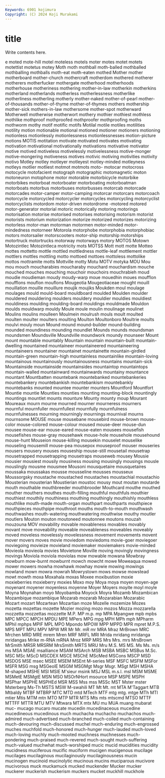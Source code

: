 ```yaml
---
Keywords: 6901 kojimura
Copyright: (C) 2024 Koji Murakami
---
```


# title

Write contents here.



e moted mote-hill motel moteless
motels moter motes motet motets motettist motetus motey Moth moth
mothball moth-balled mothballed mothballing mothballs moth-eat moth-eaten mothed Mother mother
motherboard mother-church mothercraft motherdom mothered motherer motherers motherfucker mothergate motherhood
motherhoods motherhouse motheriness mothering mother-in-law motherkin motherkins motherland motherlands motherless
motherlessness motherlike motherliness motherling motherly mother-naked mother-of-pearl mother-of-thousands mother-of-thyme mother-of-thymes
mothers mothership mother-sick mothers-in-law mothersome mother-spot motherward Motherwell motherwise motherwort
mothery mothier mothiest mothless mothlike mothproof mothproofed mothproofer mothproofing moths
mothworm mothy motif motific motifs Motilal motile motiles motilities motility
motion motionable motional motioned motioner motioners motioning motionless motionlessly motionlessness
motionlessnesses motion-picture motions MOTIS motitation motivate motivated motivates motivating motivation
motivational motivationally motivations motivative motivator motive motived motiveless motivelessly motivelessness
motive-monger motive-mongering motiveness motives motivic motiving motivities motivity motivo Motley
motley motleyer motleyest motley-minded motleyness motleys motlier motliest motmot motmots
moto- motocar motocross motocycle motofacient motograph motographic motomagnetic moton motoneuron
motophone motor motorable motorbicycle motorbike motorbikes motorboat motorboater motorboating motorboatman
motorboats motorbus motorbuses motorbusses motorcab motorcade motorcades motor-camper motor-camping motorcar
motorcars motorcoach motorcycle motorcycled motorcycler motorcycles motorcycling motorcyclist motorcyclists motordom
motor-driven motordrome -motored motored motor-generator motorial motoric motorically motoring motorings
motorisation motorise motorised motorises motorising motorism motorist motorists motorium motorization
motorize motorized motorizes motorizing motorless motor-man motorman motormen motor-minded motor-mindedness
motorneer Motorola motorphobe motorphobia motorphobiac motors motorsailer motorscooters motor-ship motorship
motorships motortruck motortrucks motorway motorways motory MOTOS Motown Motozintlec Motozintleca
motricity mots MOTSS Mott mott motte Motteo mottes mottetto mottle
mottled mottledness mottle-leaf mottlement mottler mottlers mottles mottling motto mottoed
mottoes mottoless mottolike mottos mottramite motts Mottville motty Motu MOTV
motyka MOU Mou mou mouch moucharabies moucharaby mouchard mouchardism mouche
mouched mouches mouching mouchoir mouchoirs mouchrabieh moud moudie moudieman moudy
moudy-warp moue mouedhin moues moufflon moufflons mouflon mouflons Mougeotia Mougeotiaceae
mought mouill mouillation mouille mouillure moujik moujiks Moukden moul moulage
moulages mould mould-board mouldboard moulded Moulden moulder mouldered mouldering moulders
mouldery mouldier mouldies mouldiest mouldiness moulding moulding-board mouldings mouldmade Mouldon
moulds mouldwarp mouldy Moule moule moulin moulinage moulinet Moulins moulins
moulleen Moulmein moulrush mouls moult moulted moulten moulter moulters moulting
Moulton Moultonboro Moultrie moults moulvi mouly moun Mound mound mound-builder
mound-building mounded moundiness mounding moundlet Mounds mounds moundsman moundsmen Moundsville
Moundville moundwork moundy mounseer Mount mount mountable mountably Mountain mountain
mountain-built mountain-dwelling mountained mountaineer mountaineered mountaineering mountaineers mountainer mountainet mountainette
mountain-girdled mountain-green mountain-high mountainless mountainlike mountain-loving mountainous mountainously mountainousness mountains
mountain-sick Mountainside mountainside mountainsides mountaintop mountaintops mountain-walled mountainward mountainwards mountainy
mountance mountant Mountbatten mountebank mountebanked mountebankeries mountebankery mountebankish mountebankism mountebankly
mountebanks mounted mountee mounter mounters Mountford Mountfort Mountie mountie Mounties
mounties mounting mounting-block mountingly mountings mountlet mounts mounture Mounty mounty
moup Mourant Moureaux mourn mourne mourned mourner mourneress mourners mournful
mournfuller mournfullest mournfully mournfulness mournfulnesses mourning mourningly mournings mournival mourns
mournsome MOUSE mouse mousebane mousebird mouse-brown mouse-color mouse-colored mouse-colour moused
mouse-deer mouse-dun mousee mouse-ear mouse-eared mouse-eaten mousees mousefish mousefishes mouse-gray
mousehawk mouse-hole mousehole mousehound mouse-hunt Mouseion mouse-killing mousekin mouselet mouselike
mouseling mousemill mouse-pea mousepox mouseproof mouser mouseries mousers mousery mouses
mouseship mouse-still mousetail mousetrap mousetrapped mousetrapping mousetraps mouseweb mousey Mousie
mousier mousiest mousily mousiness mousing mousingly mousings mousle mouslingly mousme
mousmee Mousoni mousquetaire mousquetaires moussaka moussakas mousse mousseline mousses mousseux
Moussorgsky moustache moustached moustaches moustachial moustachio Mousterian mousterian Moustierian moustoc
mousy mout moutan moutarde mouth mouthable mouthbreeder mouthbrooder Mouthcard mouthe
mouthed mouther mouthers mouthes mouth-filling mouthful mouthfuls mouthier mouthiest mouthily
mouthiness mouthing mouthingly mouthishly mouthless mouthlike mouth-made mouth-organ mouthpart mouthparts
mouthpiece mouthpieces mouthpipe mouthroot mouths mouth-to-mouth mouthwash mouthwashes mouth-watering mouthwatering
mouthwise mouthy moutler moutlers Mouton mouton moutoneed moutonnee moutons mouzah
mouzouna MOV movability movable movableness movables movably movant move moveability
moveable moveableness moveables moveably moved moveless movelessly movelessness movement movements
movent mover movers moves movie moviedom moviedoms movie-goer moviegoer moviegoing
movieize movieland moviemaker moviemakers movie-minded Movieola movieola movies Movietone Moville
moving movingly movingness movings Moviola moviola moviolas mow mowable mowana
Mowbray mowburn mow-burnt mowburnt mowch mowcht mowe Moweaqua mowed mower
mowers mowha mowhawk mowhay mowie mowing mowings mowland mown mowra
mowrah Mowrystown mows mowse mowstead mowt mowth moxa Moxahala moxas
Moxee moxibustion moxie moxieberries moxieberry moxies Moxo moy Moya moya
moyen moyen-age moyenant moyener moyenless moyenne Moyer Moyers moyite moyl
moyle Moyna Moynahan moyo Moyobamba Moyock Moyra Mozamb Mozambican Mozambique
mozambique Mozarab mozarab Mozarabian Mozarabic Mozart mozart Mozartean Mozartian moze
Mozelle mozemize Mozes mozetta mozettas mozette Mozier mozing mozo mozos
Mozza mozzarella mozzetta mozzettas mozzette M.P. MP m.p. mp MPA
Mpangwe mpb mpbs MPC MPCC MPCH MPDU MPE MPers MPG
mpg MPH MPh mph MPharm MPhil mphps MPIF MPL MPO
Mpondo MPOW MPP MPPD MPR mpret M.P.S. MPS MPT MPU
MPV MPW MR Mr Mr. mR mr MRA Mraz MrBrown
MRC Mrchen MRD MRE mrem Mren MRF MRFL MRI Mrida
mridang mridanga mridangas Mrike m-RNA mRNA Mroz MRP MRS Mrs
Mrs. mrs MrsBrown MrSmith MRSR MRSRM MrsSmith MRTS MRU Mru
M.S. MS MS. Ms Ms. m/s ms MSA MSAE msalliance
MSAM MSArch MSB MSBA MSBC MSBus M.Sc. MSC MSc MScD
MSCDEX MSCE MSChE MScMed MSCons MSCP MSD MSDOS MSE msec
MSEE MSEM MSEnt M-series MSF MSFC MSFM MSFor MSFR MSG
msg MSGeolE MSGM MSGMgt Msgr Msgr. MSgt MSH MSHA M-shaped
MSHE MSI MSIE M'sieur msink MSJ MSL m.s.l. msl MSM
MSME MSMetE MSMgtE MSN MSO MSOrNHort msource MSP MSPE MSPH
MSPhar MSPHE MSPHEd MSR MSS Mss mss MSSc MST Mster
mster Msterberg Ms-Th MSTS MSW M-swahili MT Mt Mt. mt
MTA M'Taggart MTB Mtbaldy MTBF MTBRP MTC MTD mtd MTech
MTF mtg mtg. mtge MTh MTI mtier Mtis MTM mtn
MTO MTP MTR MTS Mts mts mtscmd MTSO MTTF MTTFF
MTTR MTU MTV Mtwara MTX mtx MU mu MUA muang
mubarat muc- mucago mucaro mucate mucedin mucedinaceous mucedine mucedineous mucedinous
much muchacha muchacho muchachos much-admired much-advertised much-branched much-coiled much-containing much-devouring
much-discussed muchel much-enduring much-engrossed muches muchfold much-honored much-hunger much-lauded much-loved
much-loving muchly much-mooted muchness muchnesses much-pondering much-praised much-revered much-sought much-suffering
much-valued muchwhat much-worshiped mucic mucid mucidities mucidity mucidness muciferous mucific
muciform mucigen mucigenous mucilage mucilages mucilaginous mucilaginously mucilaginousness mucin mucinogen
mucinoid mucinolytic mucinous mucins muciparous mucivore mucivorous muck muckamuck mucked
muckender Mucker mucker muckerer muckerish muckerism muckers mucket muckhill muckhole

